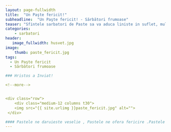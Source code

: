 ```yaml
---
layout: page-fullwidth
title:  "Un Paşte fericit!"
subheadline:  "Un Paşte fericit! - Sărbători frumoase"
teaser: "Sfintele sarbatori de Paste sa va aduca liniste in suflet, multa bucurie, sanatate, fericire si puterea de a darui si ajuta semenii."
categories:
    - sarbatori
header:
   image_fullwidth: husvet.jpg
image:
    thumb: paste_fericit.jpg   
tags:
  - Un Paşte fericit
  - Sărbători frumoase

### Hristos a Inviat! 

<!--more-->


<div class="row">
    <div class="medium-12 columns t30">
    <img src="{{ site.urlimg }}paste_fericit.jpg" alt="">
 </div>

#### Pastele ne daruieste veselie , Pastele ne ofera fericire .Pastele ne aduce nemarginita binecuvantare a Domnului , Pastele ne copleseste cu o proaspata iubire … Un Paste fericit si cele mai sincere urari de bine !
---
```

